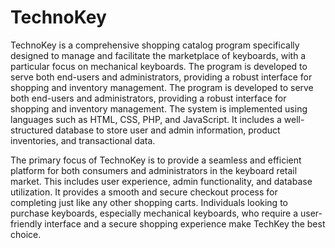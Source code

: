 # TechnoKey
TechnoKey is a comprehensive shopping catalog program specifically designed to manage and facilitate the marketplace of keyboards, with a particular focus on mechanical keyboards. The program is developed to serve both end-users and administrators, providing a robust interface for shopping and inventory management. The program is developed to serve both end-users and administrators, providing a robust interface for shopping and inventory management. The system is implemented using languages such as HTML, CSS, PHP, and JavaScript. It includes a well-structured database to store user and admin information, product inventories, and transactional data. 

The primary focus of TechnoKey is to provide a seamless and efficient platform for both consumers and administrators in the keyboard retail market. This includes user experience, admin functionality, and database utilization. It provides a smooth and secure checkout process for completing just like any other shopping carts. Individuals looking to purchase keyboards, especially mechanical keyboards, who require a user-friendly interface and a secure shopping experience make TechKey the best choice.

